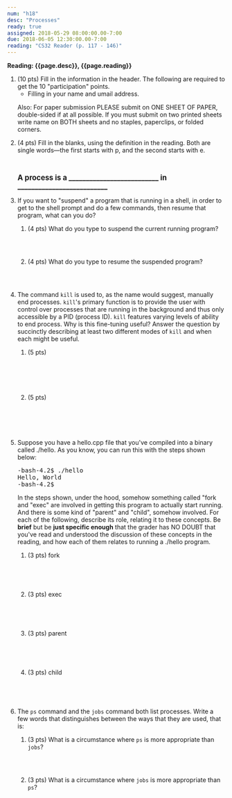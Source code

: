```yaml
---
num: "h18"
desc: "Processes"
ready: true
assigned: 2018-05-29 08:00:00.00-7:00
due: 2018-06-05 12:30:00.00-7:00
reading: "CS32 Reader (p. 117 - 146)"
---
```


<b>Reading: {{page.desc}}, {{page.reading}}</b>

<ol start="1">

<li>(10 pts) Fill in the information in the header. The following are required to get the 10 "participation" points.
    <ul>
    <li>Filling in your name and umail address.<br /></li>
    </ul>
    <p>Also: For paper submission PLEASE submit on ONE SHEET OF PAPER, double-sided if at all possible. If you must submit on two printed sheets write name on BOTH sheets and no staples, paperclips, or folded corners.<br />
    </p>
 </li>

 <li>(4 pts) Fill in the blanks, using the definition in the reading. Both are single words&#8212;the first starts with p, and the second starts with e.

<div style="margin-top:1em;">&#160;</div>
<p><b style="font-size:120%">A process is a __________________________ in __________________________</b>
</p>
</li>

<li>If you want to "suspend" a program that is running in a shell, in order to get to the shell prompt and do a few commands, then resume that program, what can you do?
<p></p>
<ol>
  <li> (4 pts) What do you type to suspend the current running program?  <div style="margin-top:3em;">&#160;</div> </li>
  <li> (4 pts) What do you type to resume the suspended program? <div style="margin-top:3em;">&#160;</div> </li>
</ol>
</li>

<li> The command <code>kill</code> is used to, as the name would suggest, manually end processes. <code>kill</code>'s primary function is to provide the user with control over processes that are running in the background and thus only accessible by a PID (process ID). <code>kill</code> features varying levels of ability to end process. Why is this fine-tuning useful? Answer the question by succinctly describing at least two different  modes of <code>kill</code> and when each might be useful.
<p></p>
<ol>
  <li> (5 pts) <div style="margin-top:5em;">&#160;</div> </li>
  <li> (5 pts) <div style="margin-top:5em;">&#160;</div> </li>
</ol>
</li>

<div class="pagebreak"></div>

<li> Suppose you have a hello.cpp file that you've compiled into a binary called ./hello. As you know, you can run this with the steps shown below:   

<pre>
-bash-4.2$ ./hello
Hello, World
-bash-4.2$
</pre>

<p>In the steps shown, under the hood, somehow something called "fork and "exec" are involved in getting this program to actually start running. And there is some kind of "parent" and  "child", somehow involved. For each of the following, describe its role, relating it to these concepts. Be <b>brief</b> but be <b>just specific enough</b> that the grader has NO DOUBT that you've read and understood the discussion of these concepts in the reading, and how each of them relates to running a ./hello program.
</p>
<ol>
   <li> (3 pts) fork <div style="margin-top:4em;">&#160;</div> </li>
   <li> (3 pts) exec <div style="margin-top:4em;">&#160;</div> </li>
   <li> (3 pts) parent <div style="margin-top:4em;">&#160;</div> </li>
   <li> (3 pts) child <div style="margin-top:4em;">&#160;</div> </li>
 </ol>
</li>

<li>The <code>ps</code> command and the <code>jobs</code> command both list processes. Write a few words that distinguishes between the ways that they are used, that is:
<p></p>
<ol>
  <li> (3 pts) What is a circumstance where <code>ps</code> is more appropriate than <code>jobs</code>?  <div style="margin-top:3em;">&#160;</div> </li>
  <li> (3 pts) What is a circumstance where <code>jobs</code> is more appropriate than <code>ps</code>?  <div style="margin-top:2em;">&#160;</div> </li>
</ol>
</li>


